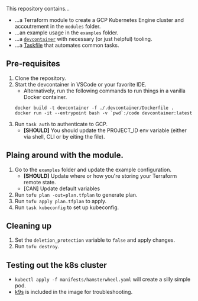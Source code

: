 This repository contains...
- ...a Terraform module to create a GCP Kubernetes Engine cluster and accoutrement in the `modules` folder.
- ...an example usage in the `examples` folder.
- ...a [`devcontainer`](https://containers.dev/) with necessary (or just helpful) tooling.
- ...a [Taskfile](https://taskfile.dev/) that automates common tasks.

## Pre-requisites

1. Clone the repository.
2. Start the devcontainer in VSCode or your favorite IDE.
    - Alternatively, run the following commands to run things in a vanilla Docker container.
    ```
    docker build -t devcontainer -f ./.devcontainer/Dockerfile .
    docker run -it --entrypoint bash -v `pwd`:/code devcontainer:latest
    ```
3. Run `task auth` to authenticate to GCP. 
    - **[SHOULD]** You should update the PROJECT_ID env variable (either via shell, CLI or by eiting the file).

## Plaing around with the module.
1. Go to the `examples` folder and update the example configuration.
    - **[SHOULD]** Update where or how you're storing your Terraform remote state.
    - [CAN] Update default variables
2. Run `tofu plan -out=plan.tfplan` to generate plan.
3. Run `tofu apply plan.tfplan` to apply.
4. Run `task kubeconfig` to set up kubeconfig.

## Cleaning up
1. Set the `deletion_protection` variable to `false` and apply changes.
2. Run `tofu destroy`.

## Testing out the k8s cluster
- `kubectl apply -f manifests/hamsterwheel.yaml` will create a silly simple pod.
- [k9s](https://k9scli.io/) is included in the image for troubleshooting.
